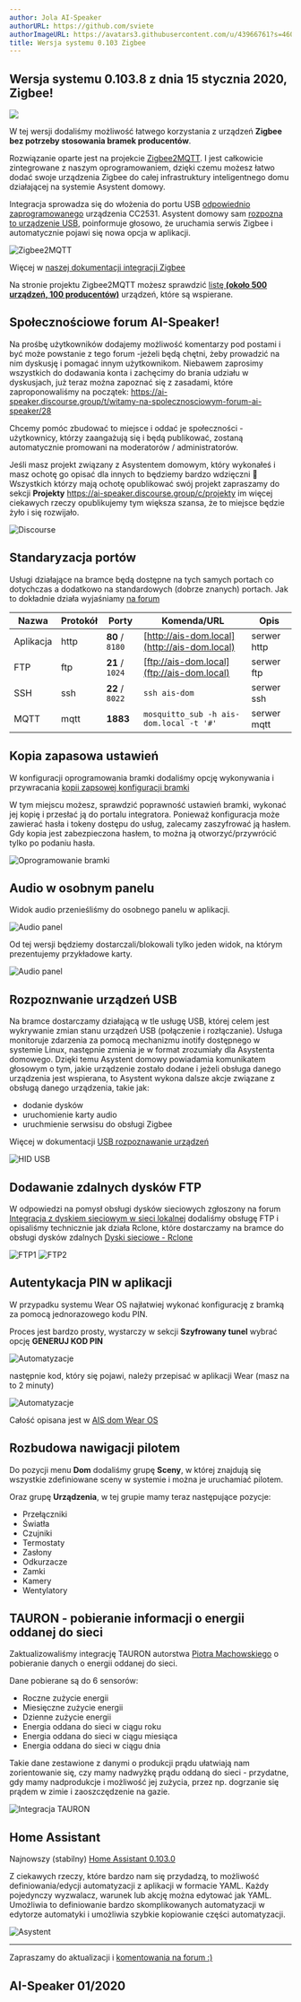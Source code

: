 ```yaml
---
author: Jola AI-Speaker
authorURL: https://github.com/sviete
authorImageURL: https://avatars3.githubusercontent.com/u/43966761?s=460&v=4
title: Wersja systemu 0.103 Zigbee
---
```


## Wersja systemu 0.103.8 z dnia 15 stycznia 2020, Zigbee!


![](/img/en/blog/202001/zigbee2mqtt_logo.png)

W tej wersji dodaliśmy możliwość łatwego korzystania z urządzeń **Zigbee bez potrzeby stosowania bramek producentów**.
<!--truncate-->
Rozwiązanie oparte jest na projekcie [Zigbee2MQTT](https://www.zigbee2mqtt.io/). I jest całkowicie zintegrowane z naszym oprogramowaniem, dzięki czemu możesz łatwo dodać swoje urządzenia Zigbee do całej infrastruktury inteligentnego domu działającej na systemie Asystent domowy.

Integracja sprowadza się do włożenia do portu USB [odpowiednio zaprogramowanego](https://www.zigbee2mqtt.io/getting_started/flashing_the_cc2531)  urządzenia CC2531.
Asystent domowy sam [rozpozna to urządzenie USB](/docs/ais_app_integration_usb#zigbee-usb-sniffer), poinformuje głosowo, że uruchamia serwis Zigbee i automatycznie pojawi się nowa opcja w aplikacji.


![Zigbee2MQTT](/img/en/blog/202001/zigbee2mqtt_new_menu.png)

Więcej w [naszej dokumentacji integracji Zigbee](/docs/ais_app_integration_zigbee)

Na stronie projektu Zigbee2MQTT możesz sprawdzić [listę **(około 500 urządzeń, 100 producentów)**](https://www.zigbee2mqtt.io/information/supported_devices) urządzeń, które są wspierane.

## Społecznościowe forum AI-Speaker!

Na prośbę użytkowników dodajemy możliwość komentarzy pod postami i być może powstanie z tego forum -jeżeli będą chętni, żeby prowadzić na nim dyskusję i pomagać innym użytkownikom.
Niebawem zaprosimy wszystkich do dodawania konta i zachęcimy do brania udziału w dyskusjach, już teraz można zapoznać się z zasadami, które zaproponowaliśmy na początek: https://ai-speaker.discourse.group/t/witamy-na-spolecznosciowym-forum-ai-speaker/28

Chcemy pomóc zbudować to miejsce i oddać je społeczności - użytkownicy, którzy zaangażują się i będą publikować, zostaną automatycznie promowani na moderatorów / administratorów.

Jeśli masz projekt związany z Asystentem domowym, który wykonałeś i masz ochotę go opisać dla innych to będziemy bardzo wdzięczni 🥰
Wszystkich którzy mają ochotę opublikować swój projekt zapraszamy do sekcji **Projekty** https://ai-speaker.discourse.group/c/projekty im więcej ciekawych rzeczy opublikujemy tym większa szansa, że to miejsce będzie żyło i się rozwijało.



![Discourse](/img/en/blog/202001/discourse_manifest.png)


## Standaryzacja portów

Usługi działające na bramce będą dostępne na tych samych portach co dotychczas a dodatkowo na standardowych (dobrze znanych) portach.
Jak to dokładnie działa wyjaśniamy [na forum](https://ai-speaker.discourse.group/t/dlaczego-porty-uslug-dzialajacych-na-bramce-sa-niestandardowe/57)

Nazwa      | Protokół | Porty | Komenda/URL                                               | Opis
----       | ----     | ------- | -------                                                | -----------
 Aplikacja | http     | **80** / `8180`  | [http://ais-dom.local](http://ais-dom.local) | serwer http
 FTP       | ftp      | **21** / `1024`  | [ftp://ais-dom.local](ftp://ais-dom.local)   | serwer ftp
 SSH       | ssh      | **22** / `8022`  | ```ssh ais-dom```         | serwer ssh
 MQTT      | mqtt     | **1883**  | ```mosquitto_sub -h ais-dom.local -t '#'```     | serwer mqtt

## Kopia zapasowa ustawień

W konfiguracji oprogramowania bramki dodaliśmy opcję wykonywania i przywracania [kopii zapsowej konfiguracji bramki](/docs/ais_bramka_configuration_software#kopia-zapasowa-konfiguracji)

W tym miejscu możesz, sprawdzić poprawność ustawień bramki, wykonać jej kopię i przesłać ją do portalu integratora. Ponieważ konfiguracja może zawierać hasła i tokeny dostępu do usług, zalecamy zaszyfrować ją hasłem. Gdy kopia jest zabezpieczona hasłem, to można ją otworzyć/przywrócić tylko po podaniu hasła.

![Oprogramowanie bramki](/img/en/bramka/config_ais_dom_section1_2.png)


## Audio w osobnym panelu

Widok audio przenieśliśmy do osobnego panelu w aplikacji.

![Audio panel](/img/en/blog/202001/audio_new_tab.png)

Od tej wersji będziemy dostarczali/blokowali tylko jeden widok, na którym prezentujemy przykładowe karty.

![Audio panel](/img/en/blog/202001/default_view.png)


## Rozpoznwanie urządzeń USB

Na bramce dostarczamy działającą w tle usługę USB, której celem jest wykrywanie zmian stanu urządzeń USB (połączenie i rozłączanie). Usługa monitoruje zdarzenia za pomocą mechanizmu inotify dostępnego w systemie Linux, następnie zmienia je w format zrozumiały dla Asystenta domowego. Dzięki temu Asystent domowy powiadamia komunikatem głosowym o tym, jakie urządzenie zostało dodane i jeżeli obsługa danego urządzenia jest wspierana, to Asystent wykona dalsze akcje związane z obsługą danego urządzenia, takie jak:
- dodanie dysków
- uruchomienie karty audio
- uruchmienie serwsisu do obsługi Zigbee

Więcej w dokumentacji [USB rozpoznawanie urządzeń](/docs/ais_app_integration_usb)

![HID USB](/img/en/bramka/usb_integration_zigbee.png)


## Dodawanie zdalnych dysków FTP

W odpowiedzi na pomysł obsługi dysków sieciowych zgłoszony na forum [Integracja z dyskiem sieciowym w sieci lokalnej](https://ai-speaker.discourse.group/t/integracja-z-dyskiem-sieciowym-w-sieci-lokalnej/94) dodaliśmy obsługę FTP i opisaliśmy technicznie jak działa Rclone, które dostarczamy na bramce do obsługi dysków zdalnych [Dyski sieciowe - Rclone](https://ai-speaker.discourse.group/t/dyski-sieciowe-rclone/97)

![FTP1](/img/en/blog/202001/rclone_ftp.png)
![FTP2](/img/en/blog/202001/rclone_ftp2.png)

## Autentykacja PIN w aplikacji

W przypadku systemu Wear OS najłatwiej wykonać konfigurację z bramką za pomocą jednorazowego kodu PIN.

Proces jest bardzo prosty, wystarczy w sekcji **Szyfrowany tunel** wybrać opcję **GENERUJ KOD PIN**

![Automatyzacje](/img/en/frontend/ais_dom_wizard_4_wear_apk.png)

następnie kod, który się pojawi, należy przepisać w aplikacji Wear (masz na to 2 minuty)

![Automatyzacje](/img/en/frontend/ais_dom_wizard_5_wear_apk.png)

Całość opisana jest w [AIS dom Wear OS](/docs/ais_app_android_dom_wear)


## Rozbudowa nawigacji pilotem

Do pozycji menu **Dom** dodaliśmy grupę **Sceny**, w której znajdują się wszystkie zdefiniowane sceny w systemie i można je uruchamiać pilotem.

Oraz grupę **Urządzenia**, w tej grupie mamy teraz następujące pozycje:
- Przełączniki
- Światła
- Czujniki
- Termostaty
- Zasłony
- Odkurzacze
- Zamki
- Kamery
- Wentylatory


## TAURON - pobieranie informacji o energii oddanej do sieci

Zaktualizowaliśmy integrację TAURON autorstwa [Piotra Machowskiego](https://github.com/PiotrMachowski/Home-Assistant-custom-components-Tauron-AMIplus) o pobieranie danych o energii oddanej do sieci.

Dane pobierane są do 6 sensorów:
- Roczne zużycie energii
- Miesięczne zużycie energii
- Dzienne zużycie energii
- Energia oddana do sieci w ciągu roku
- Energia oddana do sieci w ciągu miesiąca
- Energia oddana do sieci w ciągu dnia

Takie dane zestawione z danymi o produkcji prądu ułatwiają nam zorientowanie się, czy mamy nadwyżkę prądu oddaną do sieci - przydatne, gdy mamy nadprodukcje i możliwość jej zużycia, przez np. dogrzanie się prądem w zimie i zaoszczędzenie na gazie.

![Integracja TAURON](/img/en/frontend/integration_tauron_4.1.png)

## Home Assistant

Najnowszy (stabilny) [Home Assistant 0.103.0](https://www.home-assistant.io/blog/2019/12/11/release-103/)

Z ciekawych rzeczy, które bardzo nam się przydadzą, to możliwość definiowania/edycji automatyzacji z aplikacji w formacie YAML. Każdy pojedynczy wyzwalacz, warunek lub akcję można edytować jak YAML. Umożliwia to definiowanie bardzo skomplikowanych automatyzacji w edytorze automatyki i umożliwia szybkie kopiowanie części automatyzacji.


![Asystent](/img/en/blog/202001/automatuon_yaml_editor.png)


----
Zapraszamy do aktualizacji i [komentowania na forum :)](https://ai-speaker.discourse.group/)

AI-Speaker 01/2020
----
